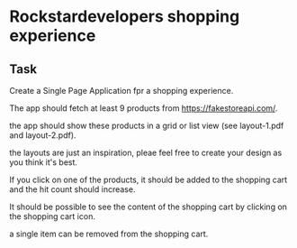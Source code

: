 # Rockstardevelopers shopping experience

## Task

Create a Single Page Application fpr a shopping experience.

The app should fetch at least 9 products from https://fakestoreapi.com/.

the app should show these products in a grid or list view (see layout-1.pdf and layout-2.pdf).

the layouts are just an inspiration, pleae feel free to create your design as you think it's best.

If you click on one of the products, it should be added to the shopping cart and the hit count should increase.

It should be possible to see the content of the shopping cart by clicking on the shopping cart icon.

a single item can be removed from the shopping cart. 

